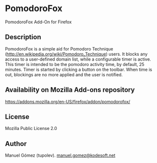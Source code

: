 PomodoroFox
===========

PomodoroFox Add-On for Firefox

Description
-----------

PomodoroFox is a simple aid for Pomodoro Technique (http://en.wikipedia.org/wiki/Pomodoro_Technique) users.
It blocks any access to a user-defined domain list, while a configurable timer is active. This timer is intended to be the pomodoro activity time, by default, 25 minutes.
Timer is started by clicking a button on the toolbar. When time is out, blockings are no more applied and the user is notified.

Availability on Mozilla Add-ons repository
------------------------------------------
https://addons.mozilla.org/en-US/firefox/addon/pomodorofox/


License
-------

Mozilla Public License 2.0

Author
------
Manuel Gómez (tupolev).
manuel.gomez@kodesoft.net
